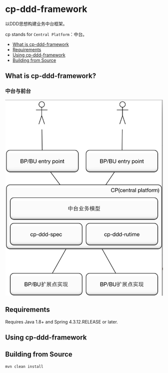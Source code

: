 # cp-ddd-framework
以DDD思想构建业务中台框架。

cp stands for `Central Platform`：中台。

* [What is cp-ddd-framework](#what-is-cp-ddd-framework)
* [Requirements](#requirements)
* [Using cp-ddd-framework](#using-cp-ddd-framework)
* [Building from Source](#building-from-source)

## What is cp-ddd-framework?

### 中台与前台

![](doc/assets/img/bp-cp.jpg)

## Requirements

Requires Java 1.8+ and Spring 4.3.12.RELEASE or later.

## Using cp-ddd-framework

## Building from Source

``` bash
mvn clean install
```
